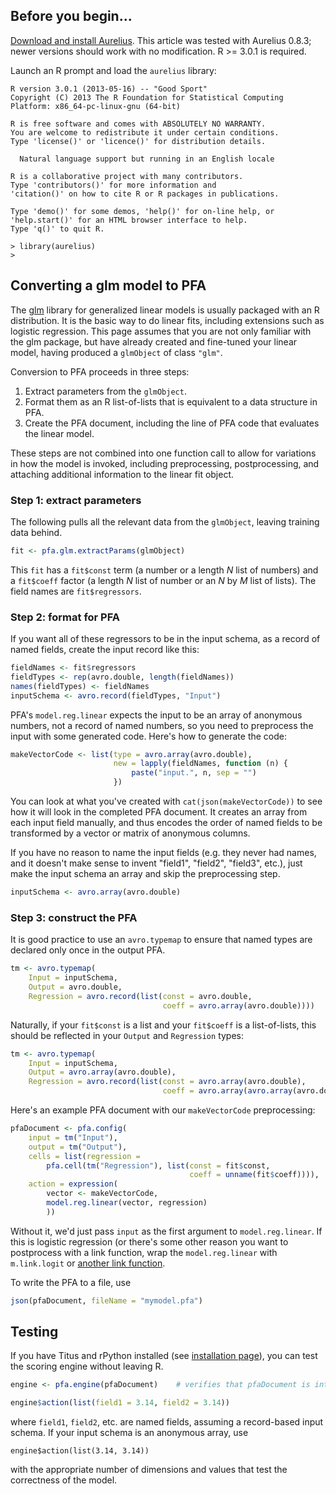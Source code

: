 ## Before you begin...

[Download and install Aurelius](Installation#case-5-you-want-to-use-aurelius-in-r).  This article was tested with Aurelius 0.8.3; newer versions should work with no modification.  R >= 3.0.1 is required.

Launch an R prompt and load the `aurelius` library:

    R version 3.0.1 (2013-05-16) -- "Good Sport"
    Copyright (C) 2013 The R Foundation for Statistical Computing
    Platform: x86_64-pc-linux-gnu (64-bit)

    R is free software and comes with ABSOLUTELY NO WARRANTY.
    You are welcome to redistribute it under certain conditions.
    Type 'license()' or 'licence()' for distribution details.

      Natural language support but running in an English locale

    R is a collaborative project with many contributors.
    Type 'contributors()' for more information and
    'citation()' on how to cite R or R packages in publications.

    Type 'demo()' for some demos, 'help()' for on-line help, or
    'help.start()' for an HTML browser interface to help.
    Type 'q()' to quit R.

    > library(aurelius)
    >

## Converting a glm model to PFA

The [glm](https://stat.ethz.ch/R-manual/R-devel/library/stats/html/glm.html) library for generalized linear models is usually packaged with an R distribution. It is the basic way to do linear fits, including extensions such as logistic regression. This page assumes that you are not only familiar with the glm package, but have already created and fine-tuned your linear model, having produced a `glmObject` of class `"glm"`.

Conversion to PFA proceeds in three steps:

   1. Extract parameters from the `glmObject`.
   2. Format them as an R list-of-lists that is equivalent to a data structure in PFA.
   3. Create the PFA document, including the line of PFA code that evaluates the linear model.

These steps are not combined into one function call to allow for variations in how the model is invoked, including preprocessing, postprocessing, and attaching additional information to the linear fit object.

### Step 1: extract parameters

The following pulls all the relevant data from the `glmObject`, leaving training data behind.

```R
fit <- pfa.glm.extractParams(glmObject)
```

This `fit` has a `fit$const` term (a number or a length _N_ list of numbers) and a `fit$coeff` factor (a length _N_ list of number or an _N_ by _M_ list of lists). The field names are `fit$regressors`.

### Step 2: format for PFA

If you want all of these regressors to be in the input schema, as a record of named fields, create the input record like this:

```R
fieldNames <- fit$regressors
fieldTypes <- rep(avro.double, length(fieldNames))
names(fieldTypes) <- fieldNames
inputSchema <- avro.record(fieldTypes, "Input")
```

PFA's `model.reg.linear` expects the input to be an array of anonymous numbers, not a record of named numbers, so you need to preprocess the input with some generated code. Here's how to generate the code:

```R
makeVectorCode <- list(type = avro.array(avro.double),
                       new = lapply(fieldNames, function (n) {
                           paste("input.", n, sep = "")
                       })
```

You can look at what you've created with `cat(json(makeVectorCode))` to see how it will look in the completed PFA document. It creates an array from each input field manually, and thus encodes the order of named fields to be transformed by a vector or matrix of anonymous columns.

If you have no reason to name the input fields (e.g. they never had names, and it doesn't make sense to invent "field1", "field2", "field3", etc.), just make the input schema an array and skip the preprocessing step.

```R
inputSchema <- avro.array(avro.double)
```

### Step 3: construct the PFA

It is good practice to use an `avro.typemap` to ensure that named types are declared only once in the output PFA.

```R
tm <- avro.typemap(
    Input = inputSchema,
    Output = avro.double,
    Regression = avro.record(list(const = avro.double,
                                  coeff = avro.array(avro.double))))
```

Naturally, if your `fit$const` is a list and your `fit$coeff` is a list-of-lists, this should be reflected in your `Output` and `Regression` types:

```R
tm <- avro.typemap(
    Input = inputSchema,
    Output = avro.array(avro.double),
    Regression = avro.record(list(const = avro.array(avro.double),
                                  coeff = avro.array(avro.array(avro.double)))))
```

Here's an example PFA document with our `makeVectorCode` preprocessing:

```R
pfaDocument <- pfa.config(
    input = tm("Input"),
    output = tm("Output"),
    cells = list(regression =
        pfa.cell(tm("Regression"), list(const = fit$const,
                                        coeff = unname(fit$coeff)))),
    action = expression(
        vector <- makeVectorCode,
        model.reg.linear(vector, regression)
        ))
```

Without it, we'd just pass `input` as the first argument to `model.reg.linear`. If this is logistic regression (or there's some other reason you want to postprocess with a link function, wrap the `model.reg.linear` with `m.link.logit` or [another link function](http://dmg.org/pfa/docs/library/#lib:m.link).

To write the PFA to a file, use

```R
json(pfaDocument, fileName = "mymodel.pfa")
```

## Testing

If you have Titus and rPython installed (see [installation page](Installation#case-5-you-want-to-use-aurelius-in-r)), you can test the scoring engine without leaving R.

```R
engine <- pfa.engine(pfaDocument)    # verifies that pfaDocument is internally consistent

engine$action(list(field1 = 3.14, field2 = 3.14))
```

where `field1`, `field2`, etc. are named fields, assuming a record-based input schema. If your input schema is an anonymous array, use

```
engine$action(list(3.14, 3.14))
```

with the appropriate number of dimensions and values that test the correctness of the model.
